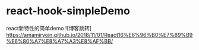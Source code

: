 # react-hook-simpleDemo
react新特性的简单demo
![博客跳转] https://amamiryoin.github.io/2018/11/01/React16%E6%96%B0%E7%89%B9%E6%80%A7%E8%A7%A3%E8%AF%BB/
